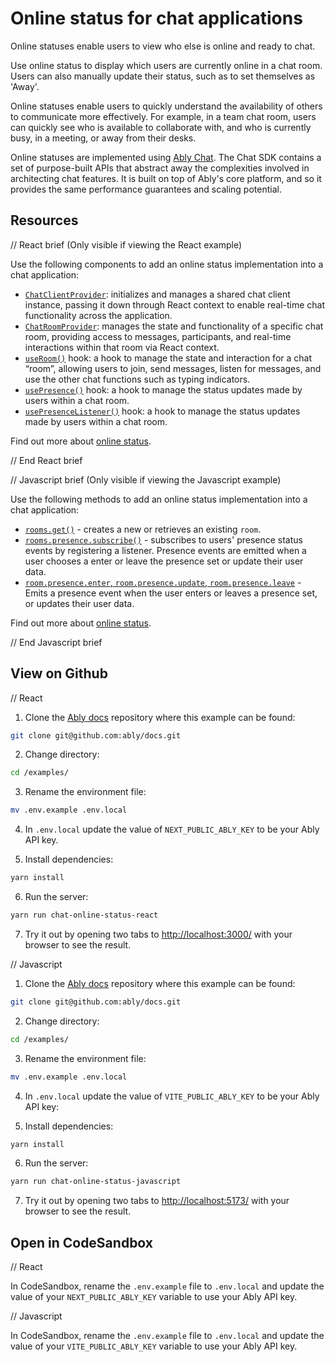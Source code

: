 # Online status for chat applications

Online statuses enable users to view who else is online and ready to chat.

Use online status to display which users are currently online in a chat room. Users can also manually update their status, such as to set themselves as 'Away'.

Online statuses enable users to quickly understand the availability of others to communicate more effectively. For example, in a team chat room, users can quickly see who is available to collaborate with, and who is currently busy, in a meeting, or away from their desks.

Online statuses are implemented using [Ably Chat](https://ably.com/docs/products/chat). The Chat SDK contains a set of purpose-built APIs that abstract away the complexities involved in architecting chat features. It is built on top of Ably's core platform, and so it provides the same performance guarantees and scaling potential.

## Resources

// React brief (Only visible if viewing the React example)

Use the following components to add an online status implementation into a chat application:

* [`ChatClientProvider`](https://ably.com/docs/chat/setup?lang=react#instantiate): initializes and manages a shared chat client instance, passing it down through React context to enable real-time chat functionality across the application.
* [`ChatRoomProvider`](https://ably.com/docs/chat/rooms?lang=react#create): manages the state and functionality of a specific chat room, providing access to messages, participants, and real-time interactions within that room via React context.
* [`useRoom()`](https://ably.com/docs/chat/rooms?lang=react#create) hook: a hook to manage the state and interaction for a chat “room”, allowing users to join, send messages, listen for messages, and use the other chat functions such as typing indicators.
* [`usePresence()`](https://ably.com/docs/chat/rooms/presence?lang=react#set) hook: a hook to manage the status updates made by users within a chat room.
* [`usePresenceListener()`](https://ably.com/docs/chat/rooms/presence?lang=react#subscribe) hook: a hook to manage the status updates made by users within a chat room.

Find out more about [online status](https://ably.com/docs/chat/rooms/presence?lang=react).

// End React brief

// Javascript brief (Only visible if viewing the Javascript example)

Use the following methods to add an online status implementation into a chat application:

* [`rooms.get()`](https://ably.com/docs/chat/rooms?lang=javascript#create) - creates a new or retrieves an existing `room`.
* [`rooms.presence.subscribe()`](https://ably.com/docs/chat/rooms/presence?lang=javascript#subscribe) - subscribes to users' presence status events by registering a listener. Presence events are emitted when a user chooses a enter or leave the presence set or update their user data.
* [`room.presence.enter`, `room.presence.update`, `room.presence.leave`](https://ably.com/docs/chat/rooms/presence?lang=javascript#set) - Emits a presence event when the user enters or leaves a presence set, or updates their user data.

Find out more about [online status](https://ably.com/docs/chat/rooms/presence?lang=javascript).

// End Javascript brief

## View on Github

// React

1. Clone the [Ably docs](https://github.com/ably/docs) repository where this example can be found:

```sh
git clone git@github.com:ably/docs.git
```

2. Change directory:

```sh
cd /examples/
```

3. Rename the environment file:

```sh
mv .env.example .env.local
```

4. In `.env.local` update the value of `NEXT_PUBLIC_ABLY_KEY` to be your Ably API key.

5. Install dependencies:

```sh
yarn install
```

6. Run the server:

```sh
yarn run chat-online-status-react
```

7. Try it out by opening two tabs to [http://localhost:3000/](http://localhost:3000/) with your browser to see the result.

// Javascript

1. Clone the [Ably docs](https://github.com/ably/docs) repository where this example can be found:

```sh
git clone git@github.com:ably/docs.git
```

2. Change directory:

```sh
cd /examples/
```

3. Rename the environment file:

```sh
mv .env.example .env.local
```

4. In `.env.local` update the value of `VITE_PUBLIC_ABLY_KEY` to be your Ably API key:

5. Install dependencies:

```sh
yarn install
```

6. Run the server:

```sh
yarn run chat-online-status-javascript
```

7. Try it out by opening two tabs to [http://localhost:5173/](http://localhost:5173/) with your browser to see the result.

## Open in CodeSandbox

// React

In CodeSandbox, rename the `.env.example` file to `.env.local` and update the value of your `NEXT_PUBLIC_ABLY_KEY` variable to use your Ably API key.

// Javascript

In CodeSandbox, rename the `.env.example` file to `.env.local` and update the value of your `VITE_PUBLIC_ABLY_KEY` variable to use your Ably API key.
